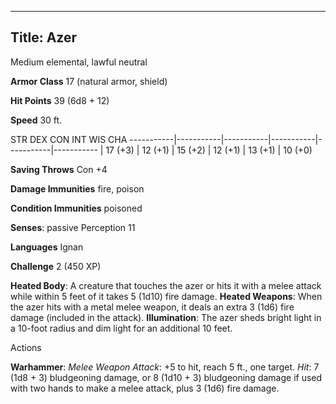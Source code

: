 -------------------------
Title: Azer
-------------------------


Medium elemental, lawful neutral

**Armor Class** 17 (natural armor, shield)

**Hit Points** 39 (6d8 + 12)

**Speed** 30 ft.

  STR         DEX         CON         INT         WIS         CHA
  -----------|-----------|-----------|-----------|-----------|-----------
  | 17 (+3)   | 12 (+1)   | 15 (+2)   | 12 (+1)   | 13 (+1)   | 10 (+0)

**Saving Throws** Con +4

**Damage Immunities** fire, poison

**Condition Immunities** poisoned

**Senses**: passive Perception 11

**Languages** Ignan

**Challenge** 2 (450 XP)


**Heated Body**: A creature that touches the azer or hits it with a
    melee attack while within 5 feet of it takes 5 (1d10) fire damage.
**Heated Weapons**: When the azer hits with a metal melee weapon, it
    deals an extra 3 (1d6) fire damage (included in the attack).
**Illumination**: The azer sheds bright light in a 10-foot radius
    and dim light for an additional 10 feet.


Actions

**Warhammer**: *Melee Weapon Attack*: +5 to hit, reach 5 ft.,
    one target. *Hit*: 7 (1d8 + 3) bludgeoning damage, or 8 (1d10 + 3)
    bludgeoning damage if used with two hands to make a melee attack,
    plus 3 (1d6) fire damage.
